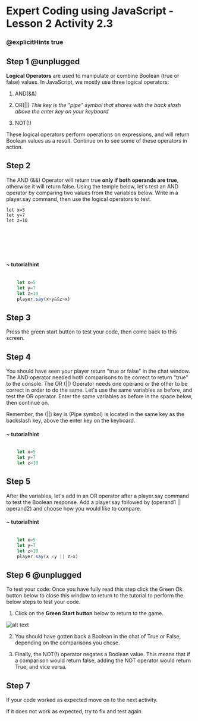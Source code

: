 # Expert Coding using JavaScript - Lesson 2 Activity 2.3
### @explicitHints true

  

## Step 1 @unplugged

  

**Logical Operators** are used to manipulate or combine Boolean (true or false) values. In JavaScript, we mostly use three logical operators:

1. AND(&&)

2. OR(||) *This key is the "pipe" symbol that shares with the back slash above the enter key on your keyboard*

3. NOT(!)

These logical operators perform operations on expressions, and will return Boolean values as a result. Continue on to see some of these operators in action.

## Step 2

The AND (&&) Operator will return true **only if both operands are true**, otherwise it will return false. Using the temple below, let's test an AND operator by comparing two values from the variables below. Write in a player.say command, then use the logical operators to test. 

```template
let x=5
let y=7
let z=10







```
#### ~ tutorialhint

```javascript

    let x=5
    let y=7
    let z=10
    player.say(x>y&&z>x)
```


## Step 3

Press the green start button to test your code, then come back to this screen.


## Step 4

You should have seen your player return "true or false" in the chat window. The AND operator needed both comparisons to be correct to return "true" to the console. The OR (||) Operator needs one operand or the other to be correct in order to do the same. Let's use the same variables as before, and test the OR operator. Enter the same variables as before in the space below, then continue on.

Remember, the (||) key is (Pipe symbol) is located in the same key as the backslash key, above the enter key on the keyboard. 

#### ~ tutorialhint

```javascript

    let x=5
    let y=7
    let z=10
   ```


## Step 5

After the variables, let's add in an OR operator after a player.say command to test the Boolean response. Add a player.say followed by (operand1 || operand2) and choose how you would like to compare.

#### ~ tutorialhint
```javascript

    let x=5
    let y=7
    let z=10
    player.say(x <y || z>x)
   ```

## Step 6 @unplugged

To test your code:
Once you have fully read this step click the Green Ok button below to close this window to return to the tutorial to perform the below steps to test your code.

1. Click on the **Green Start button** below to return to the game.

  

![alt text](https://expertjs.codingcredentials.com/Lesson1/1.1/1.JPG?raw=true  "Start")


2. You should have gotten back a Boolean in the chat of True or False, depending on the comparisons you chose. 

3. Finally, the NOT(!) operator negates a Boolean value. This means that if a comparison would return false, adding the NOT operator would return True, and vice versa. 

## Step 7

If your code worked as expected move on to the next activity.
  
If it does not work as expected, try to fix and test again.

